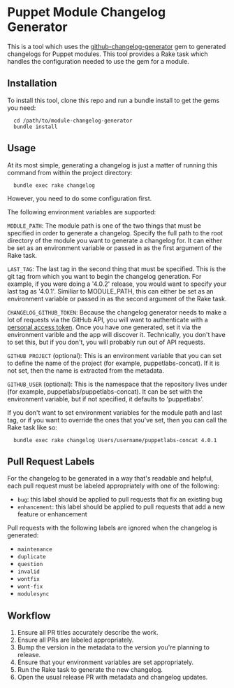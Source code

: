 # Puppet Module Changelog Generator

This is a tool which uses the [github-changelog-generator](https://github.com/skywinder/github-changelog-generator) gem
to generated changelogs for Puppet modules. This tool provides a Rake task which handles the configuration needed to use the gem for a module.

## Installation

To install this tool, clone this repo and run a bundle install to get the gems you need:

```
  cd /path/to/module-changelog-generator
  bundle install
```

## Usage

At its most simple, generating a changelog is just a matter of running this command from within the project directory:

```
  bundle exec rake changelog
```

However, you need to do some configuration first.

The following environment variables are supported:

`MODULE_PATH`: The module path is one of the two things that must be specified in order to generate a changelog. Specify the full path to the root directory of the module you want to generate a changelog for. It can either be set as
an environment variable or passed in as the first argument of the Rake task.

`LAST_TAG`: The last tag in the second thing that must be specified. This is the git tag from which you want to begin the
changelog generation. For example, if you were doing a '4.0.2' release, you would want to specify your last
tag as '4.0.1'. Similiar to MODULE_PATH, this can either be set as an environment variable or passed in as the second argument of the Rake task.

`CHANGELOG_GITHUB_TOKEN`: Because the changelog generator needs to make a lot of requests via the GitHub API, you will
want to authenticate with a [personal access token](https://github.com/blog/1509-personal-api-tokens). Once you have one
generated, set it via the environment varible and the app will discover it. Technically, you don't have to set this, but if you don't, you will probably run out of API requests.

`GITHUB PROJECT` (optional): This is an environment variable that you can set to define the name of the project (for example, puppetlabs-concat). If it is not set, then the name is extracted from the metadata.

`GITHUB_USER` (optional): This is the namespace that the repository lives under (for example, puppetlabs/puppetlabs-concat).
It can be set with the environment variable, but if not specified, it defaults to 'puppetlabs'.


If you don't want to set environment variables for the module path and last tag, or if you want to override the ones that
you've set, then you can call the Rake task like so:

```
  bundle exec rake changelog Users/username/puppetlabs-concat 4.0.1
```

## Pull Request Labels

For the changelog to be generated in a way that's readable and helpful, each pull request must be labeled appropriately with one of the following:

- `bug`: this label should be applied to pull requests that fix an existing bug
- `enhancement`: this label should be applied to pull requests that add a new feature or enhancement

Pull requests with the following labels are ignored when the changelog is generated:

- `maintenance`
- `duplicate`
- `question`
- `invalid`
- `wontfix`
- `wont-fix`
- `modulesync`


## Workflow

 1. Ensure all PR titles accurately describe the work.
 2. Ensure all PRs are labeled appropriately.
 3. Bump the version in the metadata to the version you're planning to release.
 4. Ensure that your environment variables are set appropriately.
 5. Run the Rake task to generate the new changelog.
 6. Open the usual release PR with metadata and changelog updates.

